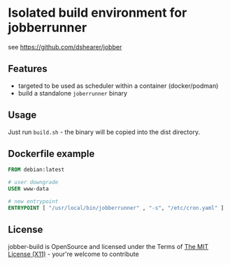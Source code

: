 Isolated build environment for jobberrunner
=============================================

see https://github.com/dshearer/jobber

Features
-----------------

* targeted to be used as scheduler within a container (docker/podman)
* build a standalone `joberrunner` binary

Usage
-----------------

Just run `build.sh` - the binary will be copied into the dist directory.

Dockerfile example
-------------------

```dockerfile
FROM debian:latest

# user downgrade
USER www-data

# new entrypoint
ENTRYPOINT [ "/usr/local/bin/jobberrunner" , "-s", "/etc/cron.yaml" ]
```


License
--------------------

jobber-build is OpenSource and licensed under the Terms of [The MIT License (X11)](http://opensource.org/licenses/MIT) - your're welcome to contribute